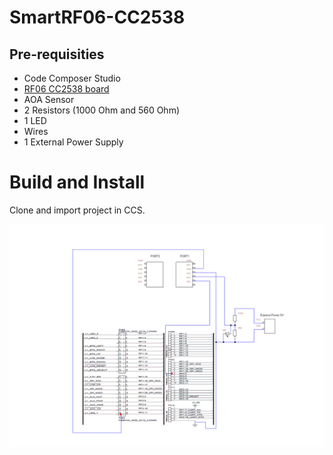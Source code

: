 SmartRF06-CC2538
================


Pre-requisities
---------------

- Code Composer Studio
- [RF06 CC2538 board](http://www.ti.com/tool/cc2538dk)
- AOA Sensor
- 2 Resistors (1000 Ohm and 560 Ohm)
- 1 LED
- Wires
- 1 External Power Supply

Build and Install
=================

Clone and import project in CCS.

![Schematics](documentation/BMO.png)
